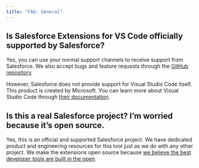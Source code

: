 ```yaml
---
title: "FAQ: General"
---
```


## Is Salesforce Extensions for VS Code officially supported by Salesforce?

Yes, you can use your normal support channels to receive support from Salesforce. We also accept bugs and feature requests through the [GitHub repository](https://github.com/forcedotcom/salesforcedx-vscode/issues).

However, Salesforce does not provide support for Visual Studio Code itself. This product is created by Microsoft. You can learn more about Visual Studio Code through [their documentation](https://code.visualstudio.com/docs).

## Is this a real Salesforce project? I’m worried because it’s open source.

Yes, this is an official and supported Salesforce project. We have dedicated product and engineering resources for this tool just as we do with any other project. We make the extensions open source because [we believe the best developer tools are built in the open](https://developer.salesforce.com/blogs/2018/12/the-future-of-salesforce-ides.html).
